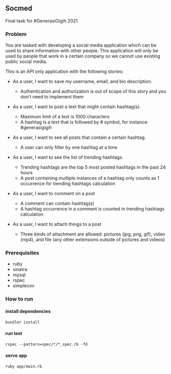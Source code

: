 ## Socmed

Final task for #GenerasiGigih 2021

### Problem

You are tasked with developing a social media application which can be used to share information with other people. This application will only be used by people that work in a certain company so we cannot use existing public social media.

This is an API only application with the following stories:

 - As a user, I want to save my username, email, and bio description.
    - Authentication and authorization is out of scope of this story and you don’t need to implement them
 
 - As a user, I want to post a text that might contain hashtag(s).
    - Maximum limit of a text is 1000 characters
    - A hashtag is a text that is followed by # symbol, for instance: #generasigigih
 
 - As a user, I want to see all posts that contain a certain hashtag.
    - A user can only filter by one hashtag at a time

 - As a user, I want to see the list of trending hashtags.
    - Trending hashtags are the top 5 most posted hashtags in the past 24 hours
    - A post containing multiple instances of a hashtag only counts as 1 occurrence for trending hashtags calculation

 - As a user, I want to comment on a post
    - A comment can contain hashtag(s)
    - A hashtag occurrence in a comment is counted in trending hashtags calculation

 - As a user, I want to attach things to a post
    - Three kinds of attachment are allowed: pictures (jpg, png, gif), video (mp4), and file (any other extensions outside of pictures and videos)

### Prerequisites

 - ruby
 - sinatra
 - mysql
 - rspec
 - simplecov
 
### How to run

#### install dependencies 
    bundler install
#### run test
    rspec --pattern=spec/*/*_spec.rb -fd
#### serve app
    ruby app/main.rb